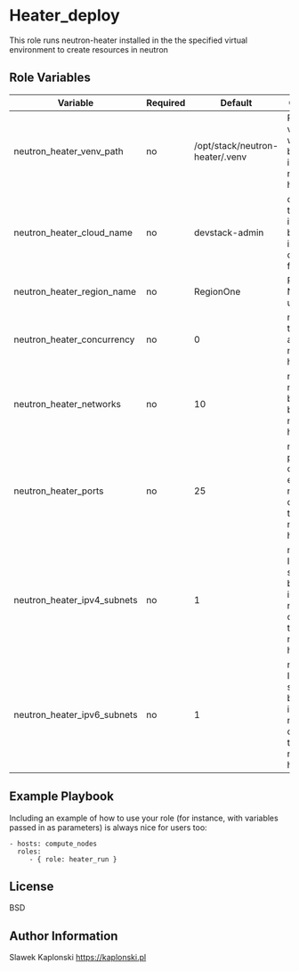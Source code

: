 Heater_deploy
=============

This role runs neutron-heater installed in the the specified virtual environment to create resources in neutron

Role Variables
--------------

| Variable                 | Required | Default                                  | Comments                                                                     |
|-----------------------------|----------|------------------------------------------|---------------------------------------------------------------------------|
| neutron_heater_venv_path    | no       | /opt/stack/neutron-heater/.venv | Path of the virtual env which will be used to install neutron-heater               |
| neutron_heater_cloud_name   | no       | devstack-admin                  | cloud name to be used, it needs to be defined in the clouds.yaml file              |
| neutron_heater_region_name  | no       | RegionOne                       | Region Name to be used                                                             |
| neutron_heater_concurrency  | no       | 0                               | number of threads run at once by neutron-heater                                    |
| neutron_heater_networks     | no       | 10                              | number of networks to be created by neutron-heater tool                            |
| neutron_heater_ports        | no       | 25                              | number of ports to be created in each network created by the neutron-heater        |
| neutron_heater_ipv4_subnets | no       | 1                               | number of IPv4 subnets to be created in each network created by the neutron-heater |
| neutron_heater_ipv6_subnets | no       | 1                               | number of IPv6 subnets to be created in each network created by the neutron-heater |

Example Playbook
----------------

Including an example of how to use your role (for instance, with variables passed in as parameters) is always nice for users too:

    - hosts: compute_nodes
      roles:
         - { role: heater_run }

License
-------

BSD

Author Information
------------------

Slawek Kaplonski
https://kaplonski.pl
